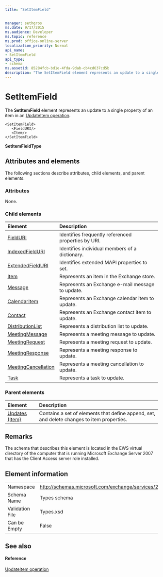 ```yaml
---
title: "SetItemField"
 
 
manager: sethgros
ms.date: 9/17/2015
ms.audience: Developer
ms.topic: reference
ms.prod: office-online-server
localization_priority: Normal
api_name:
- SetItemField
api_type:
- schema
ms.assetid: 85284fcb-bd1e-4fda-9dab-cb4cd637cd5b
description: "The SetItemField element represents an update to a single property of an item in an UpdateItem operation."
---
```


# SetItemField

The **SetItemField** element represents an update to a single property of an item in an [UpdateItem operation](updateitem-operation.md).
  
```
<SetItemField>
   <FieldURI/>
   <Item/>
</SetItemField>
```

 **SetItemFieldType**
## Attributes and elements

The following sections describe attributes, child elements, and parent elements.
  
### Attributes

None.
  
### Child elements

|**Element**|**Description**|
|:-----|:-----|
|[FieldURI](fielduri.md) <br/> |Identifies frequently referenced properties by URI.  <br/> |
|[IndexedFieldURI](indexedfielduri.md) <br/> |Identifies individual members of a dictionary.  <br/> |
|[ExtendedFieldURI](extendedfielduri.md) <br/> |Identifies extended MAPI properties to set.  <br/> |
|[Item](item.md) <br/> |Represents an item in the Exchange store.  <br/> |
|[Message](message-ex15websvcsotherref.md) <br/> |Represents an Exchange e-mail message to update.  <br/> |
|[CalendarItem](calendaritem.md) <br/> |Represents an Exchange calendar item to update.  <br/> |
|[Contact](contact.md) <br/> |Represents an Exchange contact item to update.  <br/> |
|[DistributionList](distributionlist.md) <br/> |Represents a distribution list to update.  <br/> |
|[MeetingMessage](meetingmessage.md) <br/> |Represents a meeting message to update.  <br/> |
|[MeetingRequest](meetingrequest.md) <br/> |Represents a meeting request to update.  <br/> |
|[MeetingResponse](meetingresponse.md) <br/> |Represents a meeting response to update.  <br/> |
|[MeetingCancellation](meetingcancellation.md) <br/> |Represents a meeting cancellation to update.  <br/> |
|[Task](task.md) <br/> |Represents a task to update.  <br/> |
   
### Parent elements

|**Element**|**Description**|
|:-----|:-----|
|[Updates (Item)](updates-item.md) <br/> |Contains a set of elements that define append, set, and delete changes to item properties.  <br/> |
   
## Remarks

The schema that describes this element is located in the EWS virtual directory of the computer that is running Microsoft Exchange Server 2007 that has the Client Access server role installed.
  
## Element information

|||
|:-----|:-----|
|Namespace  <br/> |http://schemas.microsoft.com/exchange/services/2006/types  <br/> |
|Schema Name  <br/> |Types schema  <br/> |
|Validation File  <br/> |Types.xsd  <br/> |
|Can be Empty  <br/> |False  <br/> |
   
## See also

#### Reference

[UpdateItem operation](updateitem-operation.md)

